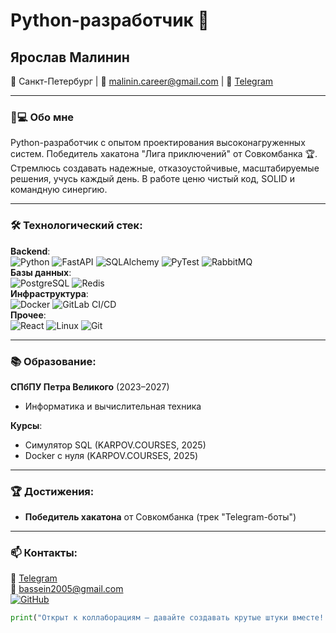 # Python-разработчик 🐍  
## **Ярослав Малинин**  
📍 Санкт-Петербург | 📧 [malinin.career@gmail.com](mailto:malinin.career@gmail.com) | 📱 [Telegram](https://t.me/malinincareer)  

---

### 👨💻 Обо мне  
Python-разработчик с опытом проектирования высоконагруженных систем. Победитель хакатона "Лига приключений" от Совкомбанка 🏆. Стремлюсь создавать надежные, отказоустойчивые, масштабируемые решения, учусь каждый день. В работе ценю чистый код, SOLID и командную синергию.  

---

### 🛠 Технологический стек:  
**Backend**:  
![Python](https://img.shields.io/badge/-Python-3776AB?logo=python&logoColor=white)
![FastAPI](https://img.shields.io/badge/-FastAPI-009688?logo=fastapi&logoColor=white)
![SQLAlchemy](https://img.shields.io/badge/-SQLAlchemy-D71F00?logo=sqlalchemy)
![PyTest](https://img.shields.io/badge/-PyTest-009688?logo=pytest&logoColor=white)
![RabbitMQ](https://img.shields.io/badge/-RabbitMQ-FF6600?logo=rabbitmq)  
**Базы данных**:  
![PostgreSQL](https://img.shields.io/badge/-PostgreSQL-4169E1?logo=postgresql)
![Redis](https://img.shields.io/badge/-Redis-DC382D?logo=redis)  
**Инфраструктура**:  
![Docker](https://img.shields.io/badge/-Docker-2496ED?logo=docker)
![GitLab CI/CD](https://img.shields.io/badge/-GitLab_CI/CD-FCA121?logo=gitlab)  
**Прочее**:  
![React](https://img.shields.io/badge/-React-61DAFB?logo=react)
![Linux](https://img.shields.io/badge/-Linux-FCC624?logo=linux)
![Git](https://img.shields.io/badge/-Git-black?logo=git)  

---

### 📚 Образование:  
**СПбПУ Петра Великого** (2023–2027)  
- Информатика и вычислительная техника  

**Курсы**:  
- Симулятор SQL (KARPOV.COURSES, 2025)  
- Docker с нуля (KARPOV.COURSES, 2025)  

---

### 🏆 Достижения:  
- **Победитель хакатона** от Совкомбанка (трек "Telegram-боты")

---

### 📫 Контакты:  
📱 [Telegram](https://t.me/malinincareer)  
📧 [bassein2005@gmail.com](mailto:bassein2005@gmail.com)  
[![GitHub](https://img.shields.io/badge/GitHub-m4llinin-181717?logo=github)](https://github.com/m4llinin)  

```python
print("Открыт к коллаборациям — давайте создавать крутые штуки вместе! 💻")
```

<!--
**m4llinin/m4llinin** is a ✨ _special_ ✨ repository because its `README.md` (this file) appears on your GitHub profile.

Here are some ideas to get you started:

- 🔭 I’m currently working on ...
- 🌱 I’m currently learning ...
- 👯 I’m looking to collaborate on ...
- 🤔 I’m looking for help with ...
- 💬 Ask me about ...
- 📫 How to reach me: ...
- 😄 Pronouns: ...
- ⚡ Fun fact: ...
-->
